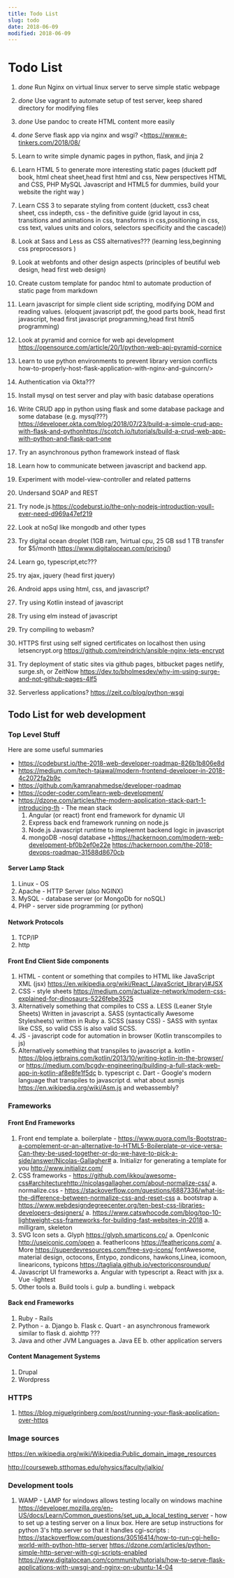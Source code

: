 ```yaml
---
title: Todo List
slug: todo
date: 2018-06-09
modified: 2018-06-09
---
```


# Todo List

1. *done* Run Nginx on virtual linux server to serve simple static webpage
2. *done* Use vagrant to automate setup of test server, keep shared directory for modifying files
5. *done* Use pandoc to create HTML content more easily
9. *done* Serve flask app via nginx and wsgi? <https://www.e-tinkers.com/2018/08/
8. Learn to write simple dynamic pages in python, flask, and jinja 2
2. Learn HTML 5 to generate more interesting static pages (duckett pdf book, html cheat sheet,head first html and css, New perspectives HTML and CSS, PHP MySQL Javascript and HTML5 for dummies, build your website the right way )
3. Learn CSS 3 to separate styling from content (duckett, css3 cheat sheet, css indepth, css - the definitive guide (grid layout in css, transitions and animations in css, transforms in css,positioning in css, css text, values units and colors, selectors specificity and the cascade))
4. Look at Sass and Less as CSS alternatives??? (learning less,beginning css preprocessors
)
4. Look at webfonts and other design aspects (principles of beutiful web design, head first web design)
6. Create custom template for pandoc html to automate production of static page from markdown
7. Learn javascript for simple client side scripting, modifying DOM and reading values. (eloquent javascript pdf, the good parts book, head first javascript, head first javascript programming,head first html5 programming)

8. Look at pyramid and cornice for web api development <https://opensource.com/article/20/1/python-web-api-pyramid-cornice>
8. Learn to use python environments to prevent library version conflicts
how-to-properly-host-flask-application-with-nginx-and-guincorn/>
9. Authentication via Okta???
10. Install mysql on test server and play with basic database operations
10. Write CRUD app in python using flask and some database package and some database (e.g. mysql???)
 <https://developer.okta.com/blog/2018/07/23/build-a-simple-crud-app-with-flask-and-python><https://scotch.io/tutorials/build-a-crud-web-app-with-python-and-flask-part-one>
10. Try an asynchronous python framework instead of flask
11. Learn how to communicate between javascript and backend app.
12. Experiment with model-view-controller and related patterns
13. Undersand SOAP and REST
14. Try node.js.<https://codeburst.io/the-only-nodejs-introduction-youll-ever-need-d969a47ef219>
15. Look at noSql like mongodb and other types
16. Try digital ocean droplet (1GB ram, 1virtual cpu, 25 GB ssd 1 TB transfer for $5/month <https://www.digitalocean.com/pricing/>)
17. Learn go, typescript,etc???
18. try ajax, jquery (head first jquery)
19. Android apps using html, css, and javascript?
20. Try using Kotlin instead of javascript
20. Try using elm instead of javascript
21. Try compiling to webasm?
22. HTTPS first using self signed certificates on localhost then using letsencrypt.org <https://github.com/reindrich/ansible-nginx-lets-encrypt>
23. Try deployment of static sites via github pages, bitbucket pages  netlify, surge.sh, or ZeitNow <https://dev.to/bholmesdev/why-im-using-surge-and-not-github-pages-4lf5>
24. Serverless applications? <https://zeit.co/blog/python-wsgi>

## Todo List for web development

### Top Level Stuff

Here are some useful summaries
+ <https://codeburst.io/the-2018-web-developer-roadmap-826b1b806e8d>
+ <https://medium.com/tech-tajawal/modern-frontend-developer-in-2018-4c2072fa2b9c>
+ <https://github.com/kamranahmedse/developer-roadmap>
+ <https://coder-coder.com/learn-web-development/>
+ <https://dzone.com/articles/the-modern-application-stack-part-1-introducing-th> - The mean stack 
    1. Angular (or react) front end framework for dynamic UI
    2. Express back end framework running on node.js
    3. Node.js Javascript runtime to impleemnt backend logic in javascript
    4. mongoDB -nosql database
+<https://hackernoon.com/modern-web-development-bf0b2ef0e22e>
<https://hackernoon.com/the-2018-devops-roadmap-31588d8670cb>


#### Server Lamp Stack

1. Linux - OS
2. Apache - HTTP Server (also NGINX)
3. MySQL - database server (or MongoDb for noSQL)
4. PHP - server side programming (or python)

#### Network Protocols

1. TCP/IP
1. http

#### Front End Client Side components

1. HTML - content or something that compiles to HTML like JavaScript XML (jsx) <https://en.wikipedia.org/wiki/React_(JavaScript_library)#JSX>
2. CSS - style sheets <https://medium.com/actualize-network/modern-css-explained-for-dinosaurs-5226febe3525>
2. Alternatively something that compiles to CSS
    a. LESS (Leaner Style Sheets) Written in javascript
    a. SASS (syntactically Awesome Stylesheets) written in Ruby
    a. SCSS (sassy CSS) - SASS with syntax like CSS, so valid CSS is also valid SCSS.
3. JS - javascript code for automation in browser (Kotlin transcompiles to js)
4. Alternatively something that transpiles to javascript
    a. kotlin - <https://blog.jetbrains.com/kotlin/2013/10/writing-kotlin-in-the-browser/> or 
 <https://medium.com/bcgdv-engineering/building-a-full-stack-web-app-in-kotlin-af8e8fe1f5dc>
    b. typescript
    c. Dart - Google's modern language that transpiles to javascript
    d. what about asmjs <https://en.wikipedia.org/wiki/Asm.js> and webassembly?


### Frameworks

#### Front End Frameworks

1. Front end template
    a. boilerplate - <https://www.quora.com/Is-Bootstrap-a-complement-or-an-alternative-to-HTML5-Boilerplate-or-vice-versa-Can-they-be-used-together-or-do-we-have-to-pick-a-side/answer/Nicolas-Gallagher#>
    a. Initializr for generating a template for you <http://www.initializr.com/>
1. CSS frameworks - <https://github.com/ikkou/awesome-css#architecture><http://nicolasgallagher.com/about-normalize-css/>
    a. normalize.css - <https://stackoverflow.com/questions/6887336/what-is-the-difference-between-normalize-css-and-reset-css>
    a. bootstrap
    a. <https://www.webdesigndegreecenter.org/ten-best-css-libraries-developers-designers/>
    a. <https://www.catswhocode.com/blog/top-10-lightweight-css-frameworks-for-building-fast-websites-in-2018>
    a. milligram, skeleton
1. SVG Icon sets
    a. Glyph <https://glyph.smarticons.co/>
    a. OpenIconic <http://useiconic.com/open>
    a. featherIcons <https://feathericons.com/>
    a. More <https://superdevresources.com/free-svg-icons/> fontAwesome, material design, octocons, Entypo, zondicons, hawkons,Linea, icomoon, linearicons, typicons
    <https://tagliala.github.io/vectoriconsroundup/>
1. Javascript UI frameworks
    a. Angular with typescript
    a. React with jsx
    a. Vue -lightest
1. Other tools
    a. Build tools
        i. gulp
    a. bundling
        i. webpack

#### Back end Frameworks

1. Ruby - Rails
2. Python -
    a. Django
    b. Flask
    c. Quart - an asynchronous framework similar to flask
    d. aiohttp ???
3. Java and other JVM Languages
    a. Java EE
    b. other application servers

#### Content Management Systems

1. Drupal
1. Wordpress

### HTTPS

1. <https://blog.miguelgrinberg.com/post/running-your-flask-application-over-https>

### Image sources

<https://en.wikipedia.org/wiki/Wikipedia:Public_domain_image_resources>

http://courseweb.stthomas.edu/physics/faculty/jalkio/ 

### Development tools

1. WAMP - LAMP for windows allows testing locally on windows machine
<https://developer.mozilla.org/en-US/docs/Learn/Common_questions/set_up_a_local_testing_server> - how to set up a testing server on a linux box.
Here are setup instructions for python 3's http.server so that it handles cgi-scripts : <https://stackoverflow.com/questions/30516414/how-to-run-cgi-hello-world-with-python-http-server>
<https://dzone.com/articles/python-simple-http-server-with-cgi-scripts-enabled> 
<https://www.digitalocean.com/community/tutorials/how-to-serve-flask-applications-with-uwsgi-and-nginx-on-ubuntu-14-04>
